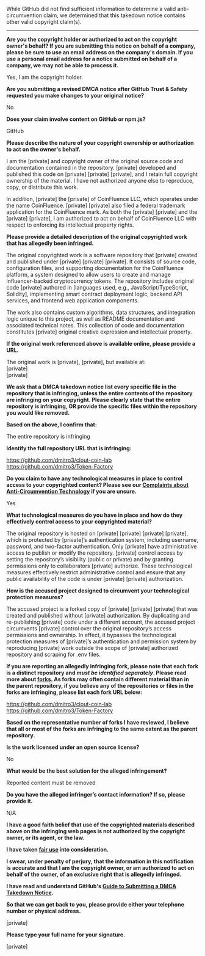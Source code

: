 While GitHub did not find sufficient information to determine a valid anti-circumvention claim, we determined that this takedown notice contains other valid copyright claim(s).

---

**Are you the copyright holder or authorized to act on the copyright owner's behalf? If you are submitting this notice on behalf of a company, please be sure to use an email address on the company's domain. If you use a personal email address for a notice submitted on behalf of a company, we may not be able to process it.**

Yes, I am the copyright holder.

**Are you submitting a revised DMCA notice after GitHub Trust & Safety requested you make changes to your original notice?**

No

**Does your claim involve content on GitHub or npm.js?**

GitHub

**Please describe the nature of your copyright ownership or authorization to act on the owner's behalf.**

I am the [private] and copyright owner of the original source code and documentation contained in the repository. [private] developed and published this code on [private] [private] [private], and I retain full copyright ownership of the material. I have not authorized anyone else to reproduce, copy, or distribute this work.

In addition, [private] the [private] of CoinFluence LLC, which operates under the name CoinFluence. [private] [private] also filed a federal trademark application for the CoinFluence mark. As both the [private] [private] and the [private] [private], I am authorized to act on behalf of CoinFluence LLC with respect to enforcing its intellectual property rights.

**Please provide a detailed description of the original copyrighted work that has allegedly been infringed.**

The original copyrighted work is a software repository that [private] created and published under [private] [private] [private]. It consists of source code, configuration files, and supporting documentation for the CoinFluence platform, a system designed to allow users to create and manage influencer-backed cryptocurrency tokens. The repository includes original code [private] authored in [languages used, e.g., JavaScript/TypeScript, Solidity], implementing smart contract deployment logic, backend API services, and frontend web application components.

The work also contains custom algorithms, data structures, and integration logic unique to this project, as well as README documentation and associated technical notes. This collection of code and documentation constitutes [private] original creative expression and intellectual property.

**If the original work referenced above is available online, please provide a URL.**

The original work is [private], [private], but available at:  
[private]  
[private]

**We ask that a DMCA takedown notice list every specific file in the repository that is infringing, unless the entire contents of the repository are infringing on your copyright. Please clearly state that the entire repository is infringing, OR provide the specific files within the repository you would like removed.**

**Based on the above, I confirm that:**

The entire repository is infringing

**Identify the full repository URL that is infringing:**

https://github.com/dmitro3/clout-coin-lab  
https://github.com/dmitro3/Token-Factory

**Do you claim to have any technological measures in place to control access to your copyrighted content? Please see our <a href="https://docs.github.com/articles/guide-to-submitting-a-dmca-takedown-notice#complaints-about-anti-circumvention-technology">Complaints about Anti-Circumvention Technology</a> if you are unsure.**

Yes

**What technological measures do you have in place and how do they effectively control access to your copyrighted material?**

The original repository is hosted on [private] [private] [private] [private], which is protected by [private]’s authentication system, including username, password, and two-factor authentication. Only [private] have administrative access to publish or modify the repository. [private] control access by setting the repository’s visibility (public or private) and by granting permissions only to collaborators [private] authorize. These technological measures effectively restrict administrative control and ensure that any public availability of the code is under [private] [private] authorization.

**How is the accused project designed to circumvent your technological protection measures?**

The accused project is a forked copy of [private] [private] [private] that was created and published without [private] authorization. By duplicating and re-publishing [private] code under a different account, the accused project circumvents [private] control over the original repository’s access permissions and ownership. In effect, it bypasses the technological protection measures of [private]’s authentication and permission system by reproducing [private] work outside the scope of [private] authorized repository and scraping for .env files.

**If you are reporting an allegedly infringing fork, please note that each fork is a distinct repository and <i>must be identified separately</i>. Please read more about <a href="https://docs.github.com/articles/dmca-takedown-policy#b-what-about-forks-or-whats-a-fork">forks.</a> As forks may often contain different material than in the parent repository, if you believe any of the repositories or files in the forks are infringing, please list each fork URL below:**

https://github.com/dmitro3/clout-coin-lab  
https://github.com/dmitro3/Token-Factory

**Based on the representative number of forks I have reviewed, I believe that all or most of the forks are infringing to the same extent as the parent repository.**

**Is the work licensed under an open source license?**

No

**What would be the best solution for the alleged infringement?**

Reported content must be removed

**Do you have the alleged infringer’s contact information? If so, please provide it.**

N/A

**I have a good faith belief that use of the copyrighted materials described above on the infringing web pages is not authorized by the copyright owner, or its agent, or the law.**

**I have taken <a href="https://www.lumendatabase.org/topics/22">fair use</a> into consideration.**

**I swear, under penalty of perjury, that the information in this notification is accurate and that I am the copyright owner, or am authorized to act on behalf of the owner, of an exclusive right that is allegedly infringed.**

**I have read and understand GitHub's <a href="https://docs.github.com/articles/guide-to-submitting-a-dmca-takedown-notice/">Guide to Submitting a DMCA Takedown Notice</a>.**

**So that we can get back to you, please provide either your telephone number or physical address.**

[private]

**Please type your full name for your signature.**

[private]

